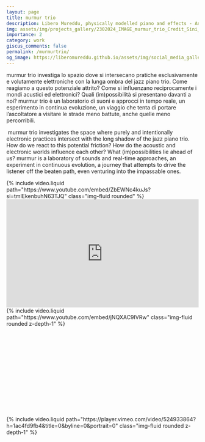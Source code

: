```yaml
---
layout: page
title: murmur trio
description: Libero Mureddu, physically modelled piano and effects - Andrea Grossi, double bass - Cristiano Calcagnile, drums and objects
img: assets/img/projects_gallery/2302024_IMAGE_murmur_trio_Credit_Sini_Makinen_001_700x700.jpeg
importance: 2
category: work
giscus_comments: false
permalink: /murmurtrio/
og_image: https://liberomureddu.github.io/assets/img/social_media_gallery/2302024_IMAGE_murmur_trio_Credit_Sini_Maekinen_001_1200_630_72.jpg
---
```

murmur trio investiga lo spazio dove si intersecano pratiche esclusivamente e volutamente elettroniche con la lunga ombra del jazz piano trio. Come reagiamo a questo potenziale attrito? Come si influenzano reciprocamente i mondi acustici ed elettronici? Quali (im)possibilità si presentano davanti a noi? 
murmur trio è un laboratorio di suoni e approcci in tempo reale, un esperimento in continua evoluzione, un viaggio che tenta di portare l’ascoltatore a visitare le strade meno battute, anche quelle meno percorribili.

​
murmur trio investigates the space where purely and intentionally electronic practices intersect with the long shadow of the jazz piano trio. How do we react to this potential friction? How do the acoustic and electronic worlds influence each other? What (im)possibilities lie ahead of us? 
murmur is a laboratory of sounds and real-time approaches, an experiment in continuous evolution, a journey that attempts to drive the listener off the beaten path, even venturing into the impassable ones.

<div class="row">
    <div class="col-sm mt-3 mt-md-0">
        {% include video.liquid path="https://www.youtube.com/embed/ZbEWNc4kuJs?si=tmlEkenbuhN63TJQ" class="img-fluid rounded" %}
    </div>
</div>

<!-- This solution didn't work -->
<!-- <div class="row">
    <div class="col-sm mt-3 mt-md-0">
        {% include video.liquid path="https://www.youtube.com/embed/mx4gk79WcxE?si=peQGe6SiOJILTRPd" class="img-fluid rounded" %}
    </div>
</div> -->

<!-- Instead I'm using this one, taken from https://github.com/codepo8/youtube-embed/blob/main/youtube.html -->
<div class="embed-container">
    <iframe width="640" height="390" 
    src="https://www.youtube.com/embed/mx4gk79WcxE" 
    frameborder="0" allowfullscreen></iframe>
</div>
<style>
.embed-container {
  position: relative;
  padding-bottom: 56.25%;
  height: 0;
  overflow: hidden;
  max-width: 100%;
}
.embed-container iframe,
.embed-container object,
.embed-container embed {
  position: absolute;
  top: 0;
  left: 0;
  width: 100%;
  height: 100%;
}
</style>


<div class="row mt-3">
    <div class="col-sm mt-3 mt-md-0">
        <div class="embed-container">
            {% include video.liquid path="https://www.youtube.com/embed/jNQXAC9IVRw" class="img-fluid rounded z-depth-1" %}
        </div>
    </div>
    <div class="col-sm mt-3 mt-md-0">
        <div class="embed-container">
            {% include video.liquid path="https://player.vimeo.com/video/524933864?h=1ac4fd9fb4&title=0&byline=0&portrait=0" class="img-fluid rounded z-depth-1" %}
        </div>
    </div>
</div>





